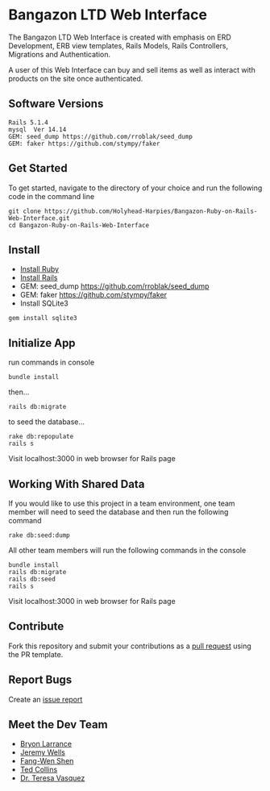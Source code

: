 # Bangazon LTD Web Interface

The Bangazon LTD Web Interface is created with emphasis on ERD Development, ERB view templates, Rails Models, Rails Controllers, Migrations and Authentication.

A user of this Web Interface can buy and sell items as well as interact with products on the site once authenticated.

## Software Versions
```
Rails 5.1.4
mysql  Ver 14.14
GEM: seed_dump https://github.com/rroblak/seed_dump
GEM: faker https://github.com/stympy/faker
```

## Get Started
To get started, navigate to the directory of your choice and run the following code in the command line
```
git clone https://github.com/Holyhead-Harpies/Bangazon-Ruby-on-Rails-Web-Interface.git
cd Bangazon-Ruby-on-Rails-Web-Interface
```
## Install

* [Install Ruby](https://www.ruby-lang.org/en/documentation/installation/)
* [Install Rails](https://github.com/tbsvttr/install-ruby-and-rails)
* GEM: seed_dump https://github.com/rroblak/seed_dump
* GEM: faker https://github.com/stympy/faker
* Install SQLite3
```
gem install sqlite3
```
## Initialize App

run commands in console
``` 
bundle install
```
then...
```
rails db:migrate
```
to seed the database...
```
rake db:repopulate
rails s
```
Visit localhost:3000 in web browser for Rails page

## Working With Shared Data
If you would like to use this project in a team environment, one team member will need to seed the database and then run the following command
```
rake db:seed:dump
```
All other team members will run the following commands in the console
``` 
bundle install
rails db:migrate
rails db:seed
rails s
```
Visit localhost:3000 in web browser for Rails page
## Contribute
Fork this repository and submit your contributions as a [pull request](https://github.com/Holyhead-Harpies/Bangazon-Ruby-on-Rails-Web-Interface/blob/master/PULL_REQUEST_TEMPLATE.md) using the PR template.

## Report Bugs
Create an [issue report](https://github.com/Holyhead-Harpies/Bangazon-Ruby-on-Rails-Web-Interface/issues/new)
## Meet the Dev Team
- [Bryon Larrance](https://github.com/)
- [Jeremy Wells](https://github.com/)
- [Fang-Wen Shen](https://github.com/)
- [Ted Collins](https://github.com/)
- [Dr. Teresa Vasquez](https://github.com/drteresavasquez)
